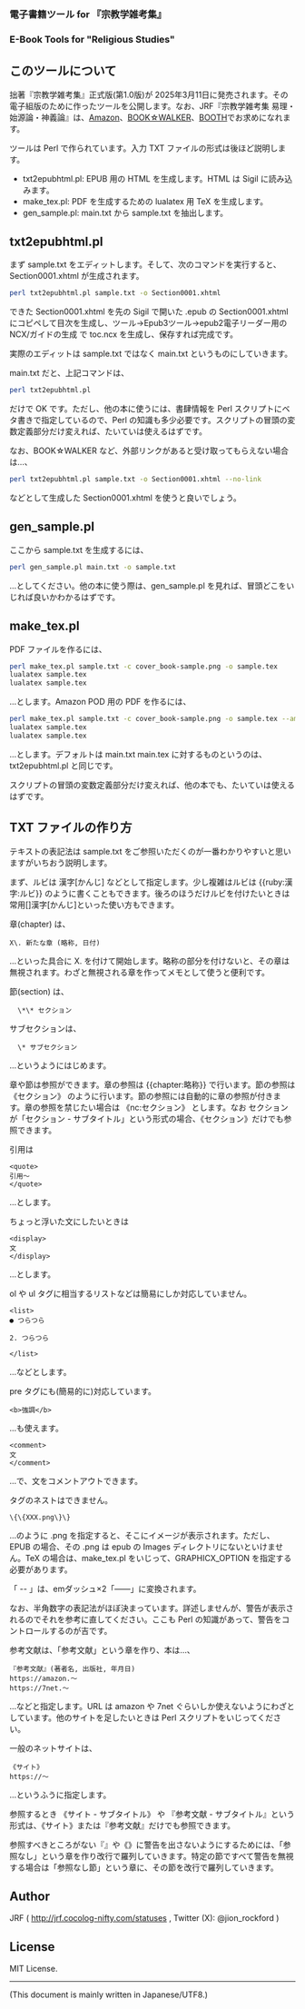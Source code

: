 ### 電子書籍ツール for 『宗教学雑考集』
### E-Book Tools for "Religious Studies"

<!-- Time-stamp: "2025-02-05T16:51:22Z" -->

## このツールについて

拙著『宗教学雑考集』正式版(第1.0版)が 2025年3月11日に発売されます。その電子組版のために作ったツールを公開します。なお、JRF『宗教学雑考集 易理・始源論・神義論』は、[Amazon](https://www.amazon.co.jp/dp/B0DS54K2ZT)、[BOOK☆WALKER](https://bookwalker.jp/de319f05c6-3292-4c46-99e7-1e8e42269b60/)、[BOOTH](https://j-rockford.booth.pm/items/5358889)でお求めになれます。

ツールは Perl で作られています。入力 TXT ファイルの形式は後ほど説明します。

  * txt2epubhtml.pl: EPUB 用の HTML を生成します。HTML は Sigil に読み込みます。
  * make_tex.pl: PDF を生成するための lualatex 用 TeX を生成します。
  * gen_sample.pl: main.txt から sample.txt を抽出します。


## txt2epubhtml.pl

まず sample.txt をエディットします。そして、次のコマンドを実行すると、Section0001.xhtml が生成されます。

```sh
perl txt2epubhtml.pl sample.txt -o Section0001.xhtml
```

できた Section0001.xhtml を先の Sigil で開いた .epub の Section0001.xhtml にコピペして目次を生成し、ツール→Epub3ツール→epub2電子リーダー用のNCX/ガイドの生成 で toc.ncx を生成し、保存すれば完成です。

実際のエディットは sample.txt ではなく main.txt というものにしていきます。

main.txt だと、上記コマンドは、

```sh
perl txt2epubhtml.pl
```

だけで OK です。ただし、他の本に使うには、書肆情報を Perl スクリプトにベタ書きで指定しているので、Perl の知識も多少必要です。スクリプトの冒頭の変数定義部分だけ変えれば、たいていは使えるはずです。

なお、BOOK☆WALKER など、外部リンクがあると受け取ってもらえない場合は…、

```sh
perl txt2epubhtml.pl sample.txt -o Section0001.xhtml --no-link
```

などとして生成した Section0001.xhtml を使うと良いでしょう。


## gen_sample.pl

ここから sample.txt を生成するには、

```sh
perl gen_sample.pl main.txt -o sample.txt
```

…としてください。他の本に使う際は、gen_sample.pl を見れば、冒頭どこをいじれば良いかわかるはずです。


## make_tex.pl

PDF ファイルを作るには、

```sh
perl make_tex.pl sample.txt -c cover_book-sample.png -o sample.tex
lualatex sample.tex
lualatex sample.tex
```

…とします。Amazon POD 用の PDF を作るには、

```sh
perl make_tex.pl sample.txt -c cover_book-sample.png -o sample.tex --amazon
lualatex sample.tex
lualatex sample.tex
```

…とします。デフォルトは main.txt main.tex に対するものというのは、txt2epubhtml.pl と同じです。

スクリプトの冒頭の変数定義部分だけ変えれば、他の本でも、たいていは使えるはずです。


## TXT ファイルの作り方

テキストの表記法は sample.txt をご参照いただくのが一番わかりやすいと思いますがいちおう説明します。

まず、ルビは 漢字\[かんじ\] などとして指定します。少し複雑はルビは \{\{ruby:漢字:ルビ\}\} のように書くこともできます。後ろのほうだけルビを付けたいときは常用\[\]漢字\[かんじ\]といった使い方もできます。

章(chapter) は、

```
X\. 新たな章 (略称, 日付)
```

…といった具合に X\. を付けて開始します。略称の部分を付けないと、その章は無視されます。わざと無視される章を作ってメモとして使うと便利です。

節(section) は、

```
  \*\* セクション
```

サブセクションは、

```
  \* サブセクション
```

…というようにはじめます。

章や節は参照ができます。章の参照は \{\{chapter:略称\}\} で行います。節の参照は 《セクション》 のように行います。節の参照には自動的に章の参照が付きます。章の参照を禁じたい場合は 《nc:セクション》 とします。なお セクション が「セクション - サブタイトル」という形式の場合、《セクション》だけでも参照できます。

引用は

```
<quote>
引用〜
</quote>
```

…とします。

ちょっと浮いた文にしたいときは

```
<display>
文
</display>
```

…とします。

ol や ul タグに相当するリストなどは簡易にしか対応していません。

```
<list>
● つらつら

2. つらつら

</list>
```

…などとします。

pre タグにも(簡易的に)対応しています。

```
<b>強調</b>
```

…も使えます。

```
<comment>
文
</comment>
```

…で、文をコメントアウトできます。

タグのネストはできません。

```
\{\{XXX.png\}\}
```

…のように .png を指定すると、そこにイメージが表示されます。ただし、EPUB の場合、その .png は epub の Images ディレクトリにないといけません。TeX の場合は、make_tex.pl をいじって、GRAPHICX_OPTION を指定する必要があります。

「 -- 」は、emダッシュ×2「——」に変換されます。

なお、半角数字の表記法がほぼ決まっています。詳述しませんが、警告が表示されるのでそれを参考に直してください。ここも Perl の知識があって、警告をコントロールするのが吉です。

参考文献は、「参考文献」という章を作り、本は…、

```
『参考文献』(著者名, 出版社, 年月日)
https://amazon.〜
https://7net.〜
```

…などと指定します。URL は amazon や 7net ぐらいしか使えないようにわざとしています。他のサイトを足したいときは Perl スクリプトをいじってください。

一般のネットサイトは、

```
《サイト》  
https://〜
```

…というふうに指定します。

参照するとき 《サイト - サブタイトル》 や 『参考文献 - サブタイトル』という形式は、《サイト》または『参考文献』だけでも参照できます。

参照すべきところがない『』や《》に警告を出さないようにするためには、「参照なし」という章を作り改行で羅列していきます。特定の節ですべて警告を無視する場合は「参照なし節」という章に、その節を改行で羅列していきます。


## Author

JRF ( http://jrf.cocolog-nifty.com/statuses , Twitter (X): @jion_rockford )


## License

MIT License.


----
(This document is mainly written in Japanese/UTF8.)
